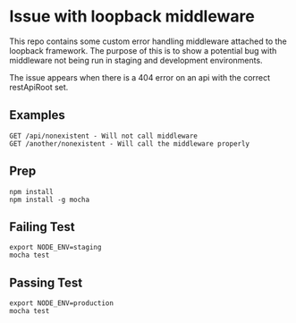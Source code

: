 # Issue with loopback middleware

 This repo contains some custom error handling middleware attached to
 the loopback framework. The purpose of this is to show a potential bug
 with middleware not being run in staging and development environments.

 The issue appears when there is a 404 error on an api with the correct
 restApiRoot set.
 
## Examples
    GET /api/nonexistent - Will not call middleware
    GET /another/nonexistent - Will call the middleware properly

## Prep
    npm install
    npm install -g mocha

## Failing Test
    export NODE_ENV=staging
    mocha test

## Passing Test
    export NODE_ENV=production
    mocha test

